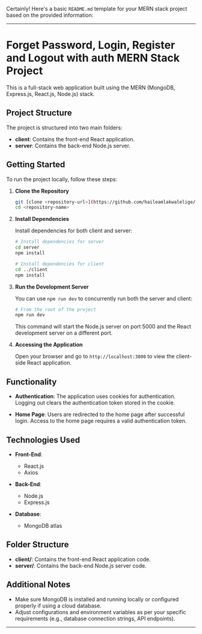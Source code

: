Certainly! Here's a basic `README.md` template for your MERN stack project based on the provided information:

---

# Forget Password, Login, Register and Logout with auth MERN Stack Project

This is a full-stack web application built using the MERN (MongoDB, Express.js, React.js, Node.js) stack.

## Project Structure

The project is structured into two main folders:

- **client**: Contains the front-end React application.
- **server**: Contains the back-end Node.js server.

## Getting Started

To run the project locally, follow these steps:

1. **Clone the Repository**

   ```bash
   git [clone <repository-url>](https://github.com/haileamlakwalelige/Forget-password--Login--register---logout-in-MERN-Stack-with-auth)
   cd <repository-name>
   ```

2. **Install Dependencies**

   Install dependencies for both client and server:

   ```bash
   # Install dependencies for server
   cd server
   npm install

   # Install dependencies for client
   cd ../client
   npm install
   ```

3. **Run the Development Server**

   You can use `npm run dev` to concurrently run both the server and client:

   ```bash
   # From the root of the project
   npm run dev
   ```

   This command will start the Node.js server on port 5000 and the React development server on a different port.

4. **Accessing the Application**

   Open your browser and go to `http://localhost:3000` to view the client-side React application.

## Functionality

- **Authentication**: The application uses cookies for authentication. Logging out clears the authentication token stored in the cookie.
  
- **Home Page**: Users are redirected to the home page after successful login. Access to the home page requires a valid authentication token.

## Technologies Used

- **Front-End**:
  - React.js
  - Axios
  
- **Back-End**:
  - Node.js
  - Express.js

- **Database**:
  - MongoDB atlas

## Folder Structure

- **client/**: Contains the front-end React application code.
- **server/**: Contains the back-end Node.js server code.

## Additional Notes

- Make sure MongoDB is installed and running locally or configured properly if using a cloud database.
- Adjust configurations and environment variables as per your specific requirements (e.g., database connection strings, API endpoints).

---


